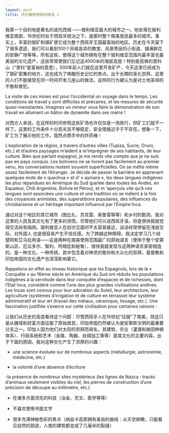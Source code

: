 ```yaml
---
layout: post
title: 托尔塞特游玻利维亚 2
---
```


我第一个目的地是著名的波托西城 ——玻利维亚最大的城市之一。他坐落在玻利维亚南部，16世纪时处于西班牙统治之下，是那时整个南美居民最多的城市。事实上，丰富的银矿和锡矿使它成为整个西班牙王国最富裕的地区。历史在今天留下了很多遗迹，我们可以看到100个风格各异的教堂、风景秀丽的小街道、铺满鲜花的安静广场等等。所有这些，使得这个城市拥有在整个玻利维亚范围内最丰富也最美丽的文化遗产，这些常常使我们忘记这4000米的海拔高度！特别是高耸的里科山（“里科”是富裕的意思），500年前人们就在这里开发矿产，今天这里已经成为了银矿密集的地方，这也成为了唤醒历史记忆的景点。出于长期的圣化崇拜，这里的人们不能接受在同一时间开发几座山的做法，这样的行为被认为是对土地圣母的不敬和冒犯。 

La visite de ces mines est pour l’occidental un voyage dans le temps. Les conditions de travail y sont difficiles et précaires, et les mesures de sécurité quasi-inexistantes. Imaginez un mineur vous faire la démonstration de son travail en allumant un bâton de dynamite dans ses mains !

对西方人来说，在这样的时间参观这些矿场也许仅仅是一场旅行，但矿工们就不一样了。这里的工作条件十分恶劣且不够稳定，安全措施近乎于不存在。想象一下，矿工为了展示他的工作，竟然点燃手中的炸药棒！

L’exploration de la région, à travers d’autres villes (Tupiza, Sucre, Oruro, etc.) et d’autres paysages m’aident à m’imprégner de ses habitants, de leur culture. Bien que parlant espagnol, je me rends vite compte que je ne suis pas en pays conquis. Les boliviens ne se livrent pas facilement au premier venu, les conversations restent souvent superficielles. On se méfie même assez facilement de l’étranger. Je décide de passer la barrière en apprenant quelques mots de « quechua » et d’ « aymara », les deux langues indigènes les plus répandues en Amérique du Sud (parlée dans toutes les Andes, en Equateur, Chili Argentine, Bolivie et Pérou), et m ‘aperçois vite qu’à ces langues sont associées une culture et une tradition où se mêlent à la fois des croyances animistes, des superstitions populaires, des influences du christianisme et un héritage important influencé par l’Empire Inca.

通过对这个地区的其它城市（图比扎、苏克雷、奥鲁雷等等）和乡村的勘测，我对这里的人民及其文化有了更多的领悟。尽管他们可以说西班牙语，但是很快我就觉得交流尚有隔阂。玻利维亚人在初次见面时不太容易接近，谈话经常停留在浅层交际，对外国人 也是很容易产生不信任感。为了跨越这种障碍，我决定学习几个歧楚阿和艾马拉用语——这是两种在南美使用范围最广的原始语言（使用于整个安第斯山区、厄瓜多尔、智利、阿根廷和秘鲁），很快我就发现与这两种语言紧密相连的，是一种文化、一种传统，其中包含着对神灵的敬仰和大众化的崇拜，基督教和印加帝国的文化遗产也深深影响着它。

Rappelons en effet au niveau historique que les Espagnols, lors de la « Conquête » au 16ème siècle en Amérique du Sud ont réduits les populations indigènes à la servitude dans leur conquête d’espaces et de richesses, dont l’Etat Inca, considéré comme l’une des plus grandes civilisations andines. Les Incas sont connus pour leur adoration du Soleil, leur architecture, leur agriculture (systèmes d’irrigation et de culture en terrasse) leur système administratif et leur art (travail des métaux, céramique, tissage, etc.). Une fascination justifiée s’exerce sur cette civilisation pour certaines raisons : 

让我们从历史的高度看待这个问题：尽管西班牙人在16世纪“征服”了南美，但这只是从疆域和财富方面征服了原始居民，印加帝国仍然被认为是安第斯文明的最重要分支之一。印加人因为他们对太阳的崇拜而闻名，其建筑、农业（灌溉和梯田种植体系）、行政系统和艺术（金属、陶器、丝绸加工等等）是其文化的主要内容。出于下面的原因，我对这种文化产生了浓厚的兴趣： 

-	une science évoluée sur de nombreux aspects (métallurgie, astronomie, médecine, etc.)

-	la volonté d’une absence d’écriture 

-la présence de nombreux sites mystérieux (les lignes de Nazca : tracés d’animaux seulement visibles du ciel, les pierres de construction d’une précision de découpe au millimètre, etc.)

-	在诸多方面领先的科技（冶金、天文、医学等等） 

-	不喜欢使用书面文字 

-	很多充满神秘色彩的景点（纳兹卡高原拥有美丽的曲线：从天空俯瞰，只能看见自然的踪迹，人类的建筑都变成了几毫米的裂缝） 
